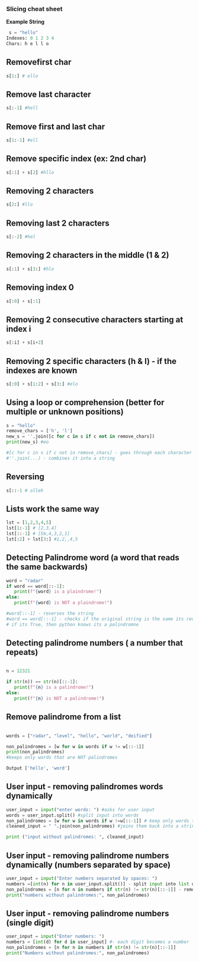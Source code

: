 ### Slicing cheat sheet

**Example String**
```Python
 s = "hello"
Indexes: 0 1 2 3 4
Chars: h e l l o
```

## Removefirst char
```Python
s[1:] # ello
```

## Remove last character
``` Python
s[:-1] #hell
```

## Remove first and last char
```Python
s[1:-1] #ell
```

## Remove specific index (ex: 2nd char)
```Python
s[:1] + s[2] #hllo
```

## Removing 2 characters 
```Python
s[2:] #llo
```

## Removing last 2 characters
```Python
s[:-2] #hel
```
## Removing 2 characters in the middle (1 & 2) 
```python
s[:1] + s[3:] #hlo
```
## Removing index 0 
```python
s[:0] + s[:1]
```

## Removing 2 consecutive characters starting at index i
```python
s[:i] + s[i+2]
```

## Removing 2 specific characters (h & l) - if the indexes are known
```python
s[:0] + s[1:2] + s[3:] #elo
```

## Using a loop or comprehension (better for multiple or unknown positions) 
```python
s = "hello"
remove_chars = ['h', 'l']
new_s = ''.join([c for c in s if c not in remove_chars])
print(new_s) #eo

#[c for c in s if c not in remove_chars] - goes through each character in s
#''.join(...) - combines it into a string 
```

## Reversing
```python
s[::-1 # olleh
```

## Lists work the same way 
```python
lst = [1,2,3,4,5]
lst[1:-1] # [2,3,4]
lst[::-1] # [5m,4,3,2,1]
lst[:2] + lst[3:] #1,2,,4,5
```

## Detecting Palindrome word (a word that reads the same backwards)
```python
word = "radar"
if word == word[::-1]:
   print(f"{word} is a plaindrome!")
else:
   print(f"{word} is NOT a plaindrome!")

#word[::-1] - reverses the string
#word == word[::-1] - checks if the original string is the same its reversed
# if its True, then python knows its a palindromne
```
## Detecting palindrome numbers ( a number that repeats) 
```python

n = 12321

if str(n)) == str(n)[::-1]:
   print(f"{n} is a palindrome!")
else:
   print(f"{n} is NOT a palindrome!")
```

## Remove palindrome from a list 
```python

words = ["radar", "level", "hello", "world", "deified"]

non_palindromes = [w for w in words if w != w[::-1]]
print(non_palindromes)
#keeps only words that are NOT palindromes

Output ['hello', 'word']
```
## User input - removing palindromes words dynamically 
```python
user_input = input("enter words: ") #asks for user input
words = user_input.split() #split input into words
non_palindromes = [w for w in words if w !=w[::-1]] # keep only words that are NOT palindromes
cleaned_input = " ".join(non_palindromes) #joins them back into a string

print ("input without palindromes: ", cleaned_input)
```
## User input - removing palindrome numbers dynamically (numbers separated by space)
```python
user_input = input("Enter numbers separated by spaces: ")
numbers =[int(n) for n in user_input.split()] - split input into list of int
non_palindromes = [n for n in numbers if str(n) != str(n)[::-1]] - removes palindromes
print("numbers without palindromes:", non_palindromes)
```
## User input - removing palindrome numbers (single digit) 
```python
user_input = input("Enter numbers: ")
numbers = [int(d) for d in user_input] #- each digit becomes a number 
non_palindromes = [n for n in numbers if str(n) != str(n)[::-1]]
print("Numbers without palindromes:", non_palindromes)




